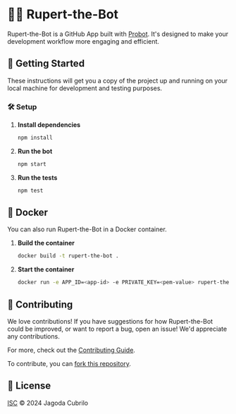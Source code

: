# 🤖💬 Rupert-the-Bot

Rupert-the-Bot is a GitHub App built with [Probot](https://github.com/probot/probot). It's designed to make your development workflow more engaging and efficient.

## 🚀 Getting Started

These instructions will get you a copy of the project up and running on your local machine for development and testing purposes.

### 🛠️ Setup

1. **Install dependencies**

    ```bash
    npm install
    ```

2. **Run the bot**

    ```bash
    npm start
    ```

3. **Run the tests**

    ```bash
    npm test
    ```

## 🐳 Docker

You can also run Rupert-the-Bot in a Docker container.

1. **Build the container**

    ```bash
    docker build -t rupert-the-bot .
    ```

2. **Start the container**

    ```bash
    docker run -e APP_ID=<app-id> -e PRIVATE_KEY=<pem-value> rupert-the-bot
    ```

## 🤝 Contributing

We love contributions! If you have suggestions for how Rupert-the-Bot could be improved, or want to report a bug, open an issue! We'd appreciate any contributions.

For more, check out the [Contributing Guide](CONTRIBUTING.md).

To contribute, you can [fork this repository](https://github.com/Jagoda11/rupert-the-bot/fork).

## 📜 License

[ISC](LICENSE) © 2024 Jagoda Cubrilo